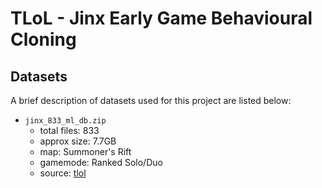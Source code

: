 # TLoL - Jinx Early Game Behavioural Cloning

## Datasets

A brief description of datasets used for this project are listed below:

 - `jinx_833_ml_db.zip`
   - total files: 833
   - approx size: 7.7GB
   - map: Summoner's Rift
   - gamemode: Ranked Solo/Duo
   - source: [tlol](https://github.com/MiscellaneousStuff/tlol)